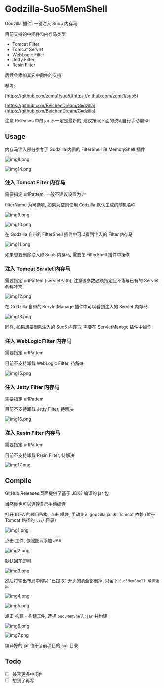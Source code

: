 # Godzilla-Suo5MemShell

Godzilla 插件: 一键注入 Suo5 内存马

目前支持的中间件和内存马类型

- Tomcat Filter
- Tomcat Servlet
- WebLogic Filter
- Jetty Filter
- Resin Filter

后续会添加其它中间件的支持

参考:

[https://github.com/zema1/suo5](https://github.com/zema1/suo5)

[https://github.com/BeichenDream/Godzilla](https://github.com/BeichenDream/Godzilla)

注意 Releases 中的 jar 不一定是最新的, 建议按照下面的说明自行手动编译

## Usage

内存马注入部分参考了 Godzilla 内置的 FilterShell 和 MemoryShell 插件

![img8.png](img/img8.png)

![img14.png](img/img14.png)

### 注入 Tomcat Filter 内存马

需要指定 urlPattern, 一般不建议设置为 `/*`

filterName 为可选项, 如果为空则使用 Godzilla 默认生成的随机名称

![img9.png](img/img9.png)


![img10.png](img/img10.png)

在 Godzilla 自带的 FilterShell 插件中可以看到注入的 Filter 内存马

![img11.png](img/img11.png)

如果想要删除注入的 Suo5 内存马, 需要在 FilterShell 插件中操作

### 注入 Tomcat Servlet 内存马

需要指定 urlPattern (servletPath), 注意该参数必须指定且不能与已有的 Servlet 名称冲突

![img12.png](img/img12.png)

在 Godzilla 自带的 ServletManage 插件中可以看到注入的 Servlet 内存马

![img13.png](img/img13.png)

同样, 如果想要删除注入的 Suo5 内存马, 需要在 ServletManage 插件中操作

### 注入 WebLogic Filter 内存马

需要指定 urlPattern

目前不支持卸载 WebLogic Filter, 待解决

![img15.png](img/img15.png)

### 注入 Jetty Filter 内存马

需要指定 urlPattern

目前不支持卸载 Jetty Filter, 待解决

![img16.png](img/img16.png)

### 注入 Resin Filter 内存马

需要指定 urlPattern

目前不支持卸载 Resin Filter, 待解决

![img17.png](img/img17.png)

## Compile

GitHub Releases 页面提供了基于 JDK8 编译的 jar 包

当然你也可以选择自己手动编译

打开 IDEA 的项目结构, 点击 模块, 手动导入 godzilla.jar 和 Tomcat 依赖 (位于 Tomcat 路径的 `lib/` 目录)

![img1.png](img/img1.png)

点击 工件, 依照图示添加 JAR

![img2.png](img/img2.png)

默认回车即可

![img3.png](img/img3.png)

然后将输出布局中的以 "已提取" 开头的项全部删掉, 只留下 `Suo5MemShell 编译输出`

![img4.png](img/img4.png)

![img5.png](img/img5.png)

点击 构建 - 构建工件, 选择 `Suo5MemShell:jar` 并构建

![img6.png](img/img6.png)

![img7.png](img/img7.png)

编译好的 jar 位于当前项目的 `out` 目录

## Todo

- [ ] 兼容更多中间件
- [ ] 想到了再写
